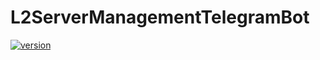 # L2ServerManagementTelegramBot
[![version](https://img.shields.io/badge/version-1.0.2-green.svg)](https://semver.org)
